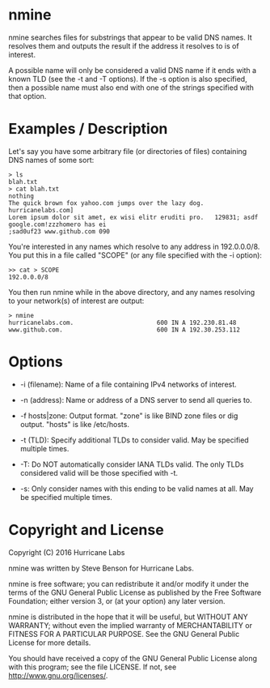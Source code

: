 # nmine

nmine searches files for substrings that appear to be valid DNS names. It
resolves them and outputs the result if the address it resolves to is of
interest.

A possible name will only be considered a valid DNS name if it ends with a
known TLD (see the -t and -T options).  If the -s option is also specified,
then a possible name must also end with one of the strings specified with
that option.

# Examples / Description

Let's say you have some arbitrary file (or directories of files) containing
DNS names of some sort:

```
> ls
blah.txt
> cat blah.txt 
nothing 
The quick brown fox yahoo.com jumps over the lazy dog. hurricanelabs.com]
Lorem ipsum dolor sit amet, ex wisi elitr eruditi pro.   129831; asdf
google.com!zzzhomero has ei
;sad0uf23 www.github.com 090
```

You're interested in any names which resolve to any address in 192.0.0.0/8.
You put this in a file called "SCOPE" (or any file specified with the -i
option):

```
>> cat > SCOPE
192.0.0.0/8
```

You then run nmine while in the above directory, and any names resolving to
your network(s) of interest are output:

```
> nmine
hurricanelabs.com.                       600 IN A 192.230.81.48
www.github.com.                          600 IN A 192.30.253.112
```

# Options

* -i (filename): Name of a file containing IPv4 networks of interest.

* -n (address): Name or address of a DNS server to send all queries to.

* -f hosts|zone: Output format. "zone" is like BIND zone files or dig
output.  "hosts" is like /etc/hosts.

* -t (TLD): Specify additional TLDs to consider valid. May be specified
multiple times.

* -T: Do NOT automatically consider IANA TLDs valid. The only TLDs
considered valid will be those specified with -t.

* -s: Only consider names with this ending to be valid names at all. May be
specified multiple times.

# Copyright and License

Copyright (C) 2016 Hurricane Labs

nmine was written by Steve Benson for Hurricane Labs.

nmine is free software; you can redistribute it and/or modify it under
the terms of the GNU General Public License as published by the Free
Software Foundation; either version 3, or (at your option) any later
version.

nmine is distributed in the hope that it will be useful, but WITHOUT ANY
WARRANTY; without even the implied warranty of MERCHANTABILITY or FITNESS
FOR A PARTICULAR PURPOSE.  See the GNU General Public License for more
details.

You should have received a copy of the GNU General Public License along with
this program; see the file LICENSE.  If not, see <http://www.gnu.org/licenses/>.
